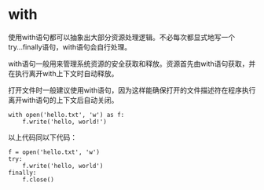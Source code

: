 # with

使用with语句都可以抽象出大部分资源处理逻辑。不必每次都显式地写一个try...finally语句，with语句会自行处理。


with语句一般用来管理系统资源的安全获取和释放。资源首先由with语句获取，并在执行离开with上下文时自动释放。


打开文件时一般建议使用with语句，因为这样能确保打开的文件描述符在程序执行离开with语句的上下文后自动关闭。
```
with open('hello.txt', 'w') as f:
    f.write('hello, world!')
```
以上代码同以下代码：
```
f = open('hello.txt', 'w')
try:
    f.write('hello, world')
finally:
    f.close()
```














